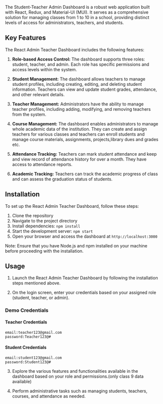 

The Student-Teacher Admin Dashboard is a robust web application built with React, Redux, and Material-UI (MUI). It serves as a comprehensive solution for managing classes from 1 to 10 in a school, providing distinct levels of access for administrators, teachers, and students.

## Key Features

The React Admin Teacher Dashboard includes the following features:

1. **Role-based Access Control:** The dashboard supports three roles: student, teacher, and admin. Each role has specific permissions and access levels within the system.

2. **Student Management:** The dashboard allows teachers to manage student profiles, including creating, editing, and deleting student information. Teachers can view and update student grades, attendance, and other relevant details.

3. **Teacher Management:** Administrators have the ability to manage teacher profiles, including adding, modifying, and removing teachers from the system.

4. **Course Management:** The dashboard enables administrators to manage whole academic data of the institution. They can create and assign teachers for various classes and teachers can enroll students and manage course materials, assignments, projects,library dues and grades etc.

5. **Attendance Tracking:** Teachers can mark student attendance and keep and view record of attendance history for over a month. They have access to attendance reports.

6. **Academic Tracking:** Teachers can track the academic progress of class and can assess the graduation status of students.

## Installation

To set up the React Admin Teacher Dashboard, follow these steps:

1. Clone the repository
2. Navigate to the project directory
3. Install dependencies: `npm install`
4. Start the development server: `npm start`
5. Open your browser and access the dashboard at `http://localhost:3000`

Note: Ensure that you have Node.js and npm installed on your machine before proceeding with the installation.

## Usage

1. Launch the React Admin Teacher Dashboard by following the installation steps mentioned above.

2. On the login screen, enter your credentials based on your assigned role (student, teacher, or admin).

### Demo Credentials



#### Teacher Credentials
```
email:teacher123@gmail.com
password:Teacher123@#
```

#### Student Credentials
```
email:student123@gmail.com
password:Student123@#
```

3. Explore the various features and functionalities available in the dashboard based on your role and permissions.(only class 9 data available)

4. Perform administrative tasks such as managing students, teachers, courses, and attendance as needed.






